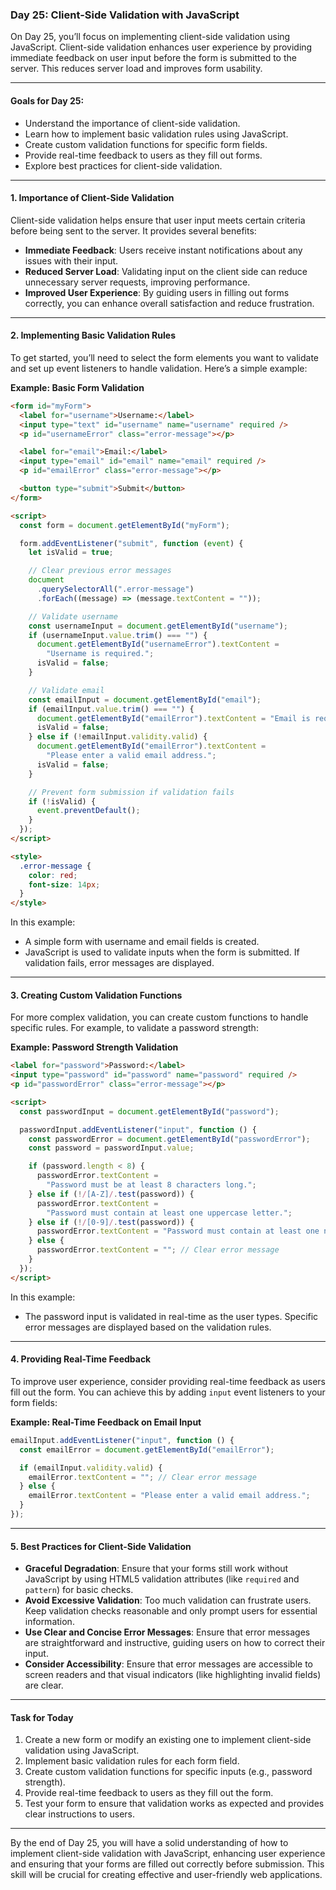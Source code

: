 ### Day 25: Client-Side Validation with JavaScript

On Day 25, you’ll focus on implementing client-side validation using JavaScript. Client-side validation enhances user experience by providing immediate feedback on user input before the form is
submitted to the server. This reduces server load and improves form usability.

---

#### Goals for Day 25:

- Understand the importance of client-side validation.
- Learn how to implement basic validation rules using JavaScript.
- Create custom validation functions for specific form fields.
- Provide real-time feedback to users as they fill out forms.
- Explore best practices for client-side validation.

---

#### 1. Importance of Client-Side Validation

Client-side validation helps ensure that user input meets certain criteria before being sent to the server. It provides several benefits:

- **Immediate Feedback**: Users receive instant notifications about any issues with their input.
- **Reduced Server Load**: Validating input on the client side can reduce unnecessary server requests, improving performance.
- **Improved User Experience**: By guiding users in filling out forms correctly, you can enhance overall satisfaction and reduce frustration.

---

#### 2. Implementing Basic Validation Rules

To get started, you’ll need to select the form elements you want to validate and set up event listeners to handle validation. Here’s a simple example:

**Example: Basic Form Validation**

```html
<form id="myForm">
  <label for="username">Username:</label>
  <input type="text" id="username" name="username" required />
  <p id="usernameError" class="error-message"></p>

  <label for="email">Email:</label>
  <input type="email" id="email" name="email" required />
  <p id="emailError" class="error-message"></p>

  <button type="submit">Submit</button>
</form>

<script>
  const form = document.getElementById("myForm");

  form.addEventListener("submit", function (event) {
    let isValid = true;

    // Clear previous error messages
    document
      .querySelectorAll(".error-message")
      .forEach((message) => (message.textContent = ""));

    // Validate username
    const usernameInput = document.getElementById("username");
    if (usernameInput.value.trim() === "") {
      document.getElementById("usernameError").textContent =
        "Username is required.";
      isValid = false;
    }

    // Validate email
    const emailInput = document.getElementById("email");
    if (emailInput.value.trim() === "") {
      document.getElementById("emailError").textContent = "Email is required.";
      isValid = false;
    } else if (!emailInput.validity.valid) {
      document.getElementById("emailError").textContent =
        "Please enter a valid email address.";
      isValid = false;
    }

    // Prevent form submission if validation fails
    if (!isValid) {
      event.preventDefault();
    }
  });
</script>

<style>
  .error-message {
    color: red;
    font-size: 14px;
  }
</style>
```

In this example:

- A simple form with username and email fields is created.
- JavaScript is used to validate inputs when the form is submitted. If validation fails, error messages are displayed.

---

#### 3. Creating Custom Validation Functions

For more complex validation, you can create custom functions to handle specific rules. For example, to validate a password strength:

**Example: Password Strength Validation**

```html
<label for="password">Password:</label>
<input type="password" id="password" name="password" required />
<p id="passwordError" class="error-message"></p>

<script>
  const passwordInput = document.getElementById("password");

  passwordInput.addEventListener("input", function () {
    const passwordError = document.getElementById("passwordError");
    const password = passwordInput.value;

    if (password.length < 8) {
      passwordError.textContent =
        "Password must be at least 8 characters long.";
    } else if (!/[A-Z]/.test(password)) {
      passwordError.textContent =
        "Password must contain at least one uppercase letter.";
    } else if (!/[0-9]/.test(password)) {
      passwordError.textContent = "Password must contain at least one number.";
    } else {
      passwordError.textContent = ""; // Clear error message
    }
  });
</script>
```

In this example:

- The password input is validated in real-time as the user types. Specific error messages are displayed based on the validation rules.

---

#### 4. Providing Real-Time Feedback

To improve user experience, consider providing real-time feedback as users fill out the form. You can achieve this by adding `input` event listeners to your form fields:

**Example: Real-Time Feedback on Email Input**

```javascript
emailInput.addEventListener("input", function () {
  const emailError = document.getElementById("emailError");

  if (emailInput.validity.valid) {
    emailError.textContent = ""; // Clear error message
  } else {
    emailError.textContent = "Please enter a valid email address.";
  }
});
```

---

#### 5. Best Practices for Client-Side Validation

- **Graceful Degradation**: Ensure that your forms still work without JavaScript by using HTML5 validation attributes (like `required` and `pattern`) for basic checks.
- **Avoid Excessive Validation**: Too much validation can frustrate users. Keep validation checks reasonable and only prompt users for essential information.
- **Use Clear and Concise Error Messages**: Ensure that error messages are straightforward and instructive, guiding users on how to correct their input.
- **Consider Accessibility**: Ensure that error messages are accessible to screen readers and that visual indicators (like highlighting invalid fields) are clear.

---

#### Task for Today

1. Create a new form or modify an existing one to implement client-side validation using JavaScript.
2. Implement basic validation rules for each form field.
3. Create custom validation functions for specific inputs (e.g., password strength).
4. Provide real-time feedback to users as they fill out the form.
5. Test your form to ensure that validation works as expected and provides clear instructions to users.

---

By the end of Day 25, you will have a solid understanding of how to implement client-side validation with JavaScript, enhancing user experience and ensuring that your forms are filled out correctly before submission. This skill will be crucial for creating effective and user-friendly web applications.
